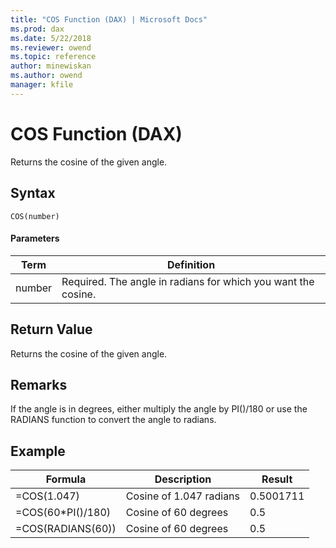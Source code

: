 ```yaml
---
title: "COS Function (DAX) | Microsoft Docs"
ms.prod: dax
ms.date: 5/22/2018
ms.reviewer: owend
ms.topic: reference
author: minewiskan
ms.author: owend
manager: kfile
---
```

# COS Function (DAX)
Returns the cosine of the given angle.  
  
## Syntax  
  
```  
COS(number)  
```  
  
#### Parameters  
  
|Term|Definition|  
|--------|--------------|  
|number|Required. The angle in radians for which you want the cosine.|  
  
## Return Value  
Returns the cosine of the given angle.  
  
## Remarks  
If the angle is in degrees, either multiply the angle by PI()/180 or use the RADIANS function to convert the angle to radians.  
  
## Example  
  
|Formula|Description|Result|  
|-----------|---------------|----------|  
|=COS(1.047)|Cosine of 1.047 radians|0.5001711|  
|=COS(60*PI()/180)|Cosine of 60 degrees|0.5|  
|=COS(RADIANS(60))|Cosine of 60 degrees|0.5|  
  
